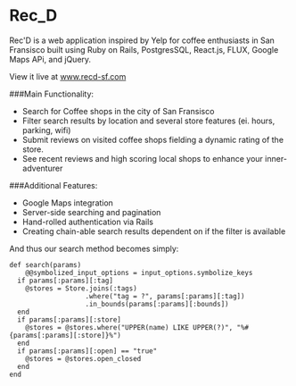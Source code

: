# Rec_D

Rec'D is a web application inspired by Yelp for coffee enthusiasts in San Fransisco built using Ruby on Rails, PostgresSQL, React.js, FLUX, Google Maps APi, and jQuery.

View it live at www.recd-sf.com

###Main Functionality:
* Search for Coffee shops in the city of San Fransisco
* Filter search results by location and several store features (ei. hours, parking, wifi)
* Submit reviews on visited coffee shops fielding a dynamic rating of the store.
* See recent reviews and high scoring local shops to enhance your inner-adventurer

###Additional Features:
* Google Maps integration
* Server-side searching and pagination
* Hand-rolled authentication via Rails
* Creating chain-able search results dependent on if the filter is available

And thus our search method becomes simply:
```
def search(params)
	@@symbolized_input_options = input_options.symbolize_keys
  if params[:params][:tag]
    @stores = Store.joins(:tags)
                   .where("tag = ?", params[:params][:tag])
                   .in_bounds(params[:params][:bounds])
  end
  if params[:params][:store]
    @stores = @stores.where("UPPER(name) LIKE UPPER(?)", "%#{params[:params][:store]}%")
  end
  if params[:params][:open] == "true"
    @stores = @stores.open_closed
  end
end
```
